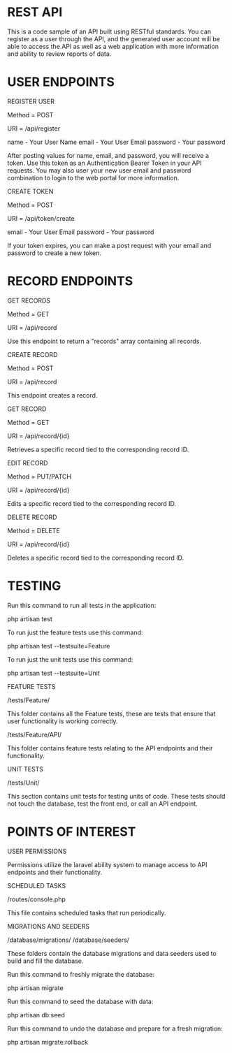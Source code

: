 REST API
========

This is a code sample of an API built using RESTful standards. You can register as a user through the API, and the generated user account will be able to access the API as well as a web application with more information and ability to review reports of data.

USER ENDPOINTS
==============

REGISTER USER

Method = POST

URI = /api/register

name - Your User Name
email - Your User Email
password - Your password

After posting values for name, email, and password, you will receive a token. Use this token as an Authentication Bearer Token in your API requests. You may also user your new user email and password combination to login to the web portal for more information.

CREATE TOKEN

Method = POST

URI = /api/token/create

email - Your User Email
password - Your password

If your token expires, you can make a post request with your email and password to create a new token.

RECORD ENDPOINTS
================

GET RECORDS

Method = GET

URI = /api/record

Use this endpoint to return a "records" array containing all records.

CREATE RECORD

Method = POST

URI = /api/record

This endpoint creates a record.

GET RECORD

Method = GET

URI = /api/record/{id}

Retrieves a specific record tied to the corresponding record ID.

EDIT RECORD

Method = PUT/PATCH

URI = /api/record/{id}

Edits a specific record tied to the corresponding record ID.

DELETE RECORD

Method = DELETE

URI = /api/record/{id}

Deletes a specific record tied to the corresponding record ID.

TESTING
=======

Run this command to run all tests in the application:

php artisan test

To run just the feature tests use this command:

php artisan test --testsuite=Feature

To run just the unit tests use this command:

php artisan test --testsuite=Unit

FEATURE TESTS

/tests/Feature/

This folder contains all the Feature tests, these  are tests that ensure that user functionality is working correctly.

/tests/Feature/API/

This folder contains feature tests relating to the API endpoints and their functionality.

UNIT TESTS

/tests/Unit/

This section contains unit tests for testing units of code. These tests should not touch the database, test the front end, or call an API endpoint.

POINTS OF INTEREST
==================

USER PERMISSIONS

Permissions utilize the laravel ability system to manage access to API endpoints and their functionality.

SCHEDULED TASKS

/routes/console.php

This file contains scheduled tasks that run periodically.

MIGRATIONS AND SEEDERS

/database/migrations/
/database/seeders/

These folders contain the database migrations and data seeders used to build and fill the database.

Run this command to freshly migrate the database:

php artisan migrate

Run this command to seed the database with data:

php artisan db:seed

Run this command to undo the database and prepare for a fresh migration:

php artisan migrate:rollback


